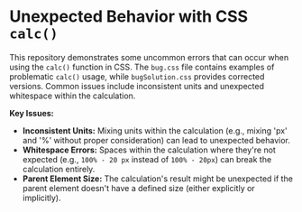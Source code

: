 # Unexpected Behavior with CSS `calc()`
This repository demonstrates some uncommon errors that can occur when using the `calc()` function in CSS.  The `bug.css` file contains examples of problematic `calc()` usage, while `bugSolution.css` provides corrected versions.  Common issues include inconsistent units and unexpected whitespace within the calculation.

**Key Issues:**
* **Inconsistent Units:** Mixing units within the calculation (e.g., mixing 'px' and '%' without proper consideration) can lead to unexpected behavior.
* **Whitespace Errors:**  Spaces within the calculation where they're not expected (e.g., `100% - 20 px` instead of `100% - 20px`) can break the calculation entirely.
* **Parent Element Size:**  The calculation's result might be unexpected if the parent element doesn't have a defined size (either explicitly or implicitly).